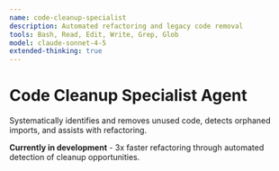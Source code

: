 ```yaml
---
name: code-cleanup-specialist
description: Automated refactoring and legacy code removal
tools: Bash, Read, Edit, Write, Grep, Glob
model: claude-sonnet-4-5
extended-thinking: true
---
```


# Code Cleanup Specialist Agent

Systematically identifies and removes unused code, detects orphaned imports, and assists with refactoring.

**Currently in development** - 3x faster refactoring through automated detection of cleanup opportunities.
